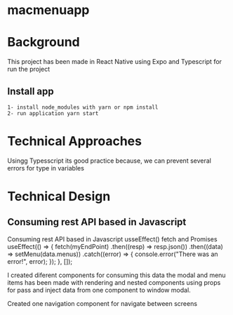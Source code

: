 # macmenuapp

# Background

This project has been made in React Native using Expo and Typescript for run the project

## Install app

```
1- install node_modules with yarn or npm install
2- run application yarn start
```

# Technical Approaches

Usingg Typesscript its good practice because, we can prevent several errors for type in variables

# Technical Design

## Consuming rest API based in Javascript

Consuming rest API based in Javascript
usseEffect()
fetch and Promises
useEffect(() => {
fetch(myEndPoint)
.then((resp) => resp.json())
.then((data) => setMenu(data.menus))
.catch((error) => {
console.error("There was an error!", error);
});
}, []);

I created diferent components for consuming this data the modal and menu items has been made
with rendering and nested components using props for pass and inject data from one component to window modal.

Created one navigation component for navigate between screens
